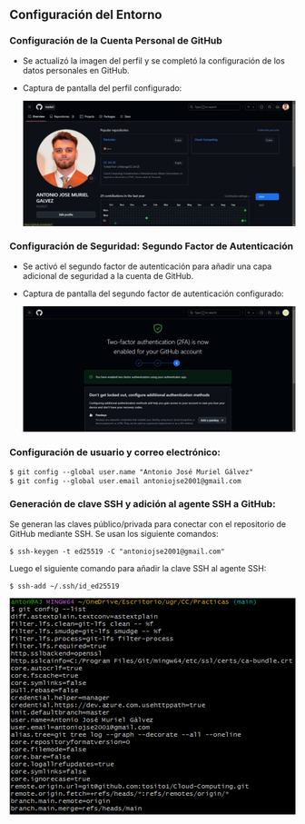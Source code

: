 ## Configuración del Entorno

### Configuración de la Cuenta Personal de GitHub

- Se actualizó la imagen del perfil y se completó la configuración de los datos personales en GitHub.
- Captura de pantalla del perfil configurado:

  ![Perfil de GitHub](/docs/img/Perfil.jpg)

### Configuración de Seguridad: Segundo Factor de Autenticación

- Se activó el segundo factor de autenticación para añadir una capa adicional de seguridad a la cuenta de GitHub.
- Captura de pantalla del segundo factor de autenticación configurado:

  ![Segundo Factor de Autenticación](/docs/img/SegundoFactor.jpg)

### Configuración de usuario y correo electrónico:

```
$ git config --global user.name "Antonio José Muriel Gálvez"
$ git config --global user.email antoniojse2001@gmail.com
```

### Generación de clave SSH y adición al agente SSH a GitHub:

Se generan las claves público/privada para conectar con el repositorio de GitHub mediante SSH.
Se usan los siguiente comandos:

```
$ ssh-keygen -t ed25519 -C "antoniojse2001@gmail.com"
```
Luego el siguiente comando para añadir la clave SSH al agente SSH:

```
$ ssh-add ~/.ssh/id_ed25519
```

![setup](/docs/img/configuracionGit.png)